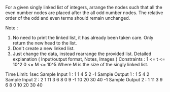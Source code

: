 For a given singly linked list of integers, arrange the nodes such that all the even number nodes are placed after the all odd number nodes. The relative order of the odd and even terms should remain unchanged.

Note :
1. No need to print the linked list, it has already been taken care. Only return the new head to the list.
2. Don't create a new linked list.
3.  Just change the data, instead rearrange the provided list.
Detailed explanation ( Input/output format, Notes, Images )
Constraints :
1 <= t <= 10^2
0 <= M <= 10^5
Where M is the size of the singly linked list.

Time Limit: 1sec
Sample Input 1 :
1
1 4 5 2 -1
Sample Output 1 :
1 5 4 2 
Sample Input 2 :
2
1 11 3 6 8 0 9 -1
10 20 30 40 -1
Sample Output 2 :
1 11 3 9 6 8 0
10 20 30 40


